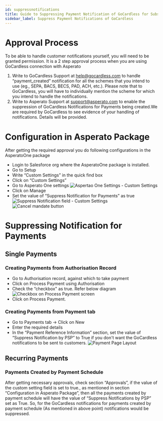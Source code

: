 ```yaml
---
id: suppressnotifications
title: Guide to Suppressing Payment Notification of GoCardless for Subscription Payments
sidebar_label: Suppress Payment Notifications of GoCardless
---
```


# Approval Process
To be able to handle customer notifications yourself, you will need to be granted permission. It is a 2 step approval process when you are using GoCardless connection with Asperato
1. Write to GoCardless Support at help@gocardless.com to handle “payment_created” notification for all the schemes that you intend to use (eg., SEPA, BACS, BECS, PAD, ACH, etc.). Please note that to GoCardless, you will have to individually mention the scheme for which you intend to handle the notifications.
2. Write to Asperato Support at support@asperato.com to enable the suppression of GoCardless Notifications for Payments being created.We are required by GoCardless to see evidence of your handling of notifications. Details will be provided.

# Configuration in Asperato Package
After getting the required approval you do following configurations in the AsperatoOne package
+ Login to Salesforce org where the AsperatoOne package is installed.
+ Go to Setup
+ Write “Custom Settings” in the quick find box
+ Click on “Custom Settings”
+ Go to Asperato One settings
![Aspertao One Settings - Custom Settings](/userdocs/img/supress_payment_notification/AsperatoOneSettings.png "Custom Settings")
+ Click on Manage
+ Set the value of “Suppress Notification for Payments” as true
![Suppress Notification field - Custom Settings](/userdocs/img/supress_payment_notification/CustomSettings.png "Custom Setting Value")
![Cancel mandate button](/userdocs/img/auth/cancelmandate.png "Cancel mandate button")


# Suppressing Notification for Payments
## Single Payments
### Creating Payments from Authorisation Record
+ Go to Authorisation record, against which to take payment
+ Click on Process Payment using Authorisation
+ Check the “checkbox" as true. Refer below diagram
![Checkbox on Process Payment screen](/userdocs/img/supress_payment_notification/paymentscreen.PNG "Process Payment Screen")
+ Click on Process Payment.

### Creating Payments from Payment tab
+ Go to Payments tab -> Click on New
+ Enter the required details
+ In the “Payment Reference Information” section, set the value of “Suppress Notification by PSP” to True if you don't want the GoCardless notifications to be sent to customers.
![Payment Page Layout](/userdocs/img/supress_payment_notification/paymentpagelayoout.png, "Payment Page Layout")

## Recurring Payments
### Payments Created by Payment Schedule
After getting necessary approvals, check section “Approvals”, if the value of the custom setting field is set to true., as mentioned in section “Configuration in Asperato Package”, then all the payments created by payment schedule will have the value of “Suppress Notifications by PSP” set as True.
So, for the GoCardless notifications for payments created by payment schedule (As mentioned in above point) notifications would be suppressed.
